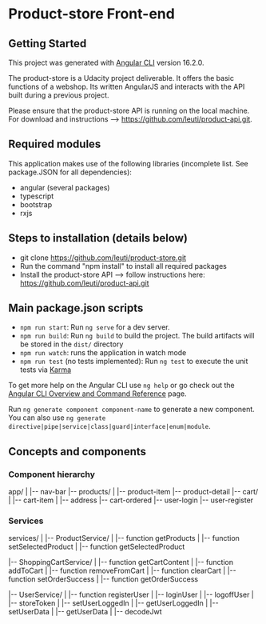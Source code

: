 # Product-store Front-end

## Getting Started

This project was generated with [Angular CLI](https://github.com/angular/angular-cli) version 16.2.0.

The product-store is a Udacity project deliverable. It offers the basic functions of a webshop. Its written AngularJS and interacts with the API built during a previous project.

Please ensure that the product-store API is running on the local machine. For download and instructions --> https://github.com/leuti/product-api.git.

## Required modules

This application makes use of the following libraries (incomplete list. See package.JSON for all dependencies):

- angular (several packages)
- typescript
- bootstrap
- rxjs

## Steps to installation (details below)

- git clone https://github.com/leuti/product-store.git
- Run the command "npm install" to install all required packages
- Install the product-store API --> follow instructions here: https://github.com/leuti/product-api.git

## Main package.json scripts

- `npm run start`: Run `ng serve` for a dev server.
- `npm run build`: Run `ng build` to build the project. The build artifacts will be stored in the `dist/` directory
- `npm run watch`: runs the application in watch mode
- `npm run test` (no tests implemented): Run `ng test` to execute the unit tests via [Karma](https://karma-runner.github.io)

To get more help on the Angular CLI use `ng help` or go check out the [Angular CLI Overview and Command Reference](https://angular.io/cli) page.

Run `ng generate component component-name` to generate a new component. You can also use `ng generate directive|pipe|service|class|guard|interface|enum|module`.

## Concepts and components

### Component hierarchy

app/
|
|-- nav-bar
|-- products/
| |-- product-item
|-- product-detail
|-- cart/
| |-- cart-item
| |-- address
|-- cart-ordered
|-- user-login
|-- user-register

### Services

services/
|
|-- ProductService/
| |-- function getProducts
| |-- function setSelectedProduct
| |-- function getSelectedProduct

|-- ShoppingCartService/
| |-- function getCartContent
| |-- function addToCart
| |-- function removeFromCart
| |-- function clearCart
| |-- function setOrderSuccess
| |-- function getOrderSuccess

|-- UserService/
| |-- function registerUser
| |-- loginUser
| |-- logoffUser
| |-- storeToken
| |-- setUserLoggedIn
| |-- getUserLoggedIn
| |-- setUserData
| |-- getUserData
| |-- decodeJwt
